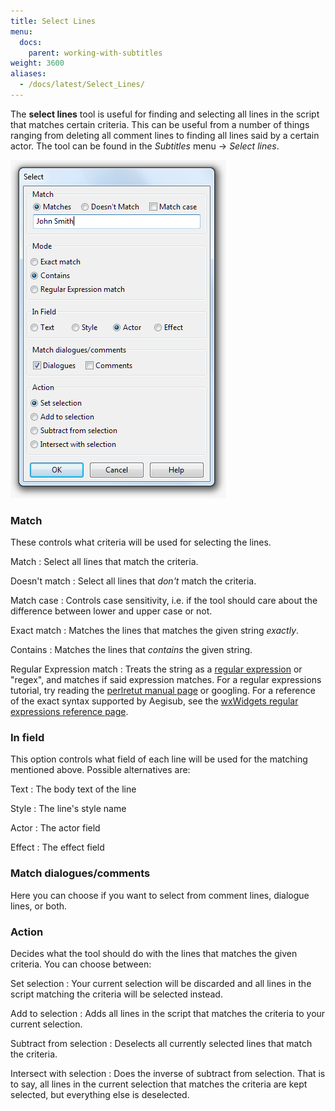 ```yaml
---
title: Select Lines
menu:
  docs:
    parent: working-with-subtitles
weight: 3600
aliases:
  - /docs/latest/Select_Lines/
---
```


The **select lines** tool is useful for finding and selecting all lines in the
script that matches certain criteria. This can be useful from a number of
things ranging from deleting all comment lines to finding all lines said by a
certain actor. The tool can be found in the _Subtitles_ menu -> _Select lines_.

![Select_lines](/img/3.2/Select_lines.png#center)

### Match

These controls what criteria will be used for selecting the lines.

Match
: Select all lines that match the criteria.

Doesn't match
: Select all lines that *don't* match the criteria.

Match case
: Controls case sensitivity, i.e. if the tool should care about the difference
  between lower and upper case or not.

Exact match
: Matches the lines that matches the given string _exactly_.

Contains
: Matches the lines that _contains_ the given string.

Regular Expression match
: Treats the string as a [regular
  expression](http://en.wikipedia.org/wiki/Regular_expression) or "regex", and
  matches if said expression matches. For a regular expressions tutorial, try
  reading the [perlretut manual page](http://perldoc.perl.org/perlretut.html) or
  googling. For a reference of the exact syntax supported by Aegisub, see the
  [wxWidgets regular expressions reference
  page](http://www.wxwidgets.org/manuals/stable/wx_wxresyn.html).

### In field

This option controls what field of each line will be used for the matching
mentioned above. Possible alternatives are:

Text
: The body text of the line

Style
: The line's style name

Actor
: The actor field

Effect
: The effect field

### Match dialogues/comments

Here you can choose if you want to select from comment lines, dialogue lines,
or both.

### Action

Decides what the tool should do with the lines that matches the given criteria.
You can choose between:

Set selection
: Your current selection will be discarded and all lines in the script matching
  the criteria will be selected instead.

Add to selection
: Adds all lines in the script that matches the criteria to your current
  selection.

Subtract from selection
: Deselects all currently selected lines that match the criteria.

Intersect with selection
: Does the inverse of subtract from selection. That is to say, all lines in the
  current selection that matches the criteria are kept selected, but everything
  else is deselected.
